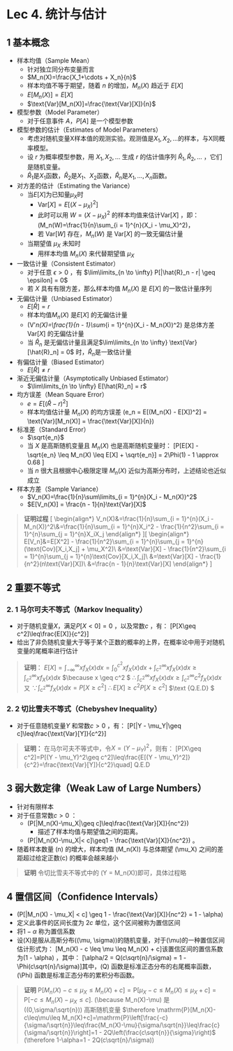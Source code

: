 # Lec 4. 统计与估计
## 1 基本概念
* 样本均值（Sample Mean）
  * 针对独立同分布变量而言
  * $M_n(X)=\frac{X_1+\cdots + X_n}{n}$
  * 样本均值不等于期望，随着 $n$ 的增加，$M_n(X)$ 趋近于 $E[X]$
  * $E[M_n(X)] = E[X]$
  * $\text{Var}[M_n(X)]=\frac{\text{Var}[X]}{n}$
* 模型参数（Model Parameter）
  * 对于任意事件 $A$，$P[A]$ 是一个模型参数
* 模型参数的估计（Estimates of Model Parameters）
  * 考虑对随机变量X样本值的观测实验。观测值是$X_1, X_2, \ldots$的样本，与X同概率模型。
  * 设 $r$ 为概率模型参数，用 $X_1, X_2, \ldots$ 生成 $r$ 的估计值序列 $\hat{R}_1, \hat{R}_2, \ldots$ ，它们是随机变量。
  * $\hat{R}_1$是$X_1$函数，$\hat{R}_2$是$X_1$、$X_2$函数，$\hat{R}_n$是$X_1, \ldots, X_n$函数。  
* 对方差的估计（Estimating the Variance）
  * 当$E[X]$为已知量$\mu_X$时
    * $\text{Var}[X] = E[(X - \mu_X)^2]$ 
    * 此时可以用 $W = (X - \mu_X)^2$ 的样本均值来估计$\text{Var}[X]$ ，即：\(M_n(W)=\frac{1}{n}\sum_{i = 1}^{n}(X_i - \mu_X)^2\)，
    * 若 $\text{Var}[W]$ 存在，$M_n(W)$ 是 $\text{Var}[X]$ 的一致无偏估计量
  * 当期望值 $\mu_X$ 未知时
    * 用样本均值 $M_n(X)$ 来代替期望值 $\mu_X$ 
* 一致估计量（Consistent Estimator）
  * 对于任意 $\epsilon > 0$ ，有 $\lim\limits_{n \to \infty} P[|\hat{R}_n - r| \geq \epsilon] = 0$ 
  * 若 $X$ 具有有限方差，那么样本均值 $M_n(X)$ 是 $E[X]$ 的一致估计量序列
* 无偏估计量（Unbiased Estimator）
  * $E[\hat{R}] = r$
  * 样本均值$M_n(X)$ 是$E[X]$ 的无偏估计量
  * \(V'_n(X)=\frac{1}{n - 1}\sum_{i = 1}^{n}(X_i - M_n(X))^2\) 是总体方差$\text{Var}[X]$ 的无偏估计量
  * 当 $\hat{R}_n$ 是无偏估计量且满足$\lim\limits_{n \to \infty} \text{Var}[\hat{R}_n] = 0$ 时，$\hat{R}_n$是一致估计量
* 有偏估计量（Biased Estimator）
  * $E[\hat{R}] \neq  r$
* 渐近无偏估计量（Asymptotically Unbiased Estimator）
  * $\lim\limits_{n \to \infty} E[\hat{R}_n] = r$
* 均方误差（Mean Square Error）
  * $e = E[(\hat{R} - r)^2]$ 
  * 样本均值估计量 $M_n(X)$ 的均方误差 \(e_n = E[(M_n(X) - E[X])^2] = \text{Var}[M_n(X)] = \frac{\text{Var}[X]}{n}\)
* 标准差（Standard Error）
  - $\sqrt{e_n}$
  - 当 $X$ 是高斯随机变量且 $M_n(X)$ 也是高斯随机变量时：
  \[P[E[X] - \sqrt{e_n} \leq M_n(X) \leq E[X] + \sqrt{e_n}] = 2\Phi(1) - 1 \approx 0.68 \] 
  - 当 $n$ 很大且根据中心极限定理 $M_n(X)$ 近似为高斯分布时，上述结论也近似成立
* 样本方差（Sample Variance）
  * $V_n(X)=\frac{1}{n}\sum\limits_{i = 1}^{n}(X_i - M_n(X))^2$
  * $E[V_n(X)] = \frac{n - 1}{n}\text{Var}[X]$
>**证明过程**
\[
\begin{align*}
V_n(X)&=\frac{1}{n}\sum_{i = 1}^{n}(X_i - M_n(X))^2\\&=\frac{1}{n}\sum_{i = 1}^{n}X_i^2 - \frac{1}{n^2}\sum_{i = 1}^{n}\sum_{j = 1}^{n}X_iX_j
\end{align*}
\]\[
\begin{align*}
E[V_n]&=E[X^2] - \frac{1}{n^2}\sum_{i = 1}^{n}\sum_{j = 1}^{n}(\text{Cov}[X_i,X_j] + \mu_X^2)\\
&=\text{Var}[X] - \frac{1}{n^2}\sum_{i = 1}^{n}\sum_{j = 1}^{n}\text{Cov}[X_i,X_j]\\
&=\text{Var}[X] - \frac{1}{n^2}(n\text{Var}[X])\\
&=\frac{n - 1}{n}\text{Var}[X]
\end{align*}
\]
## 2 重要不等式
### 2. 1 马尔可夫不等式（Markov Inequality）
* 对于随机变量$X$，满足$P[X < 0]=0$ ，以及常数$c$ ，有：
\[P[X\geq c^2]\leq\frac{E[X]}{c^2}\]
* 给出了非负随机变量大于等于某个正数的概率的上界，在概率论中用于对随机变量的尾概率进行估计
> **证明**：
$E[X]=\int_{-\infty}^{\infty}xf_X(x)dx=\int_{0}^{c^2}xf_X(x)dx+\int_{c^2}^{\infty}xf_X(x)dx\geq\int_{c^2}^{\infty}xf_X(x)dx$
$\because x \geq c^2 $ 
$\therefore \int_{c^2}^{\infty}xf_X(x)dx\geq\int_{c^2}^{\infty}c^2f_X(x)dx$
又 $\because \int_{c^2}^{\infty}f_X(x)dx =P[X\geq c^2]$
$\therefore E[X]\geq c^2P[X\geq c^2]$
$\text {Q.E.D} $
### 2. 2 切比雪夫不等式（Chebyshev Inequality）
* 对于任意随机变量$Y$ 和常数$c > 0$ ，有：
\[P[|Y - \mu_Y|\geq c]\leq\frac{\text{Var}[Y]}{c^2}\] 
> **证明：**
在马尔可夫不等式中，令$X = (Y - \mu_Y)^2$，则有：
\[P[X\geq c^2]=P[(Y - \mu_Y)^2\geq c^2]\leq\frac{E[(Y - \mu_Y)^2]}{c^2}=\frac{\text{Var}[Y]}{c^2}\quad\]
$\text{Q.E.D}$


## 3 弱大数定律（Weak Law of Large Numbers）
* 针对有限样本
* 对于任意常数$c > 0$ ：
  * \(P[|M_n(X)-\mu_X|\geq c]\leq\frac{\text{Var}[X]}{nc^2}\)
    * 描述了样本均值与期望值之间的距离。
  * \(P[|M_n(X)-\mu_X|< c]\geq1 - \frac{\text{Var}[X]}{nc^2}\) 。
* 随着样本数量 \(n\) 的增大，样本均值 \(M_n(X)\) 与总体期望 \(\mu_X\) 之间的差距超过给定正数\(c\) 的概率会越来越小
> **证明**
> 令切比雪夫不等式中的 \(Y = M_n(X)\)即可，具体过程略

## 4 置信区间（Confidence Intervals）
* \(P[|M_n(X) - \mu_X| < c] \geq 1 - \frac{\text{Var}[X]}{nc^2} = 1 - \alpha\)
* 定义此事件的区间长度为 $2c$ 单位，这个区间被称为置信区间
* 将$1 - \alpha$ 称为置信系数
*  设\(X\)是服从高斯分布\((\mu, \sigma)\)的随机变量，对于\(\mu\)的一种置信区间估计形式为：
\[M_n(X) - c \leq \mu \leq M_n(X) + c\]该置信区间的置信系数为\(1 - \alpha\) ，其中：
\[\alpha/2 = Q(c\sqrt{n}/\sigma) = 1 - \Phi(c\sqrt{n}/\sigma)\]其中，\(Q\) 函数是标准正态分布的右尾概率函数，\(\Phi\) 函数是标准正态分布的累积分布函数。
> **证明**
> $\mathrm{P}[M_n(X)-c\leq\mu_X\leq M_n(X)+c]=\mathrm{P}[\mu_X - c\leq M_n(X)\leq\mu_X + c]=\mathrm{P}[-c\leq M_n(X)-\mu_X\leq c].$
> \(\because M_n(X)-\mu\) 是 \((0,\sigma/\sqrt{n})\) 高斯随机变量
> $\therefore \mathrm{P}[M_n(X)-c\leq\mu\leq M_n(X)+c]=\mathrm{P}\left[\frac{-c}{\sigma/\sqrt{n}}\leq\frac{M_n(X)-\mu}{\sigma/\sqrt{n}}\leq\frac{c}{\sigma/\sqrt{n}}\right]=1 - 2Q\left(\frac{c\sqrt{n}}{\sigma}\right)$
> \(\therefore 1-\alpha=1 - 2Q(c\sqrt{n}/\sigma)\)